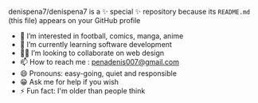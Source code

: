 denispena7/denispena7 is a ✨ special ✨ repository because its `README.md` (this file) appears on your GitHub profile

- 👀 I’m interested in football, comics, manga, anime 
- 🌱 I’m currently learning software development
- 🏃‍♂️ I’m looking to collaborate on web design
- 📫 How to reach me : penadenis007@gmail.com
- 😄 Pronouns: easy-going, quiet and responsible
- 😁 Ask me for help if you wish
- ⚡ Fun fact: I'm older than people think


<!--- You can click the Preview link to take a look at your changes.--->
